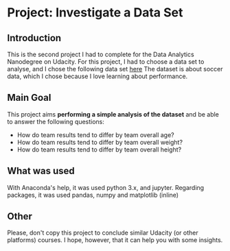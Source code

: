 # Project: Investigate a Data Set

## Introduction

This is the second project I had to complete for the Data Analytics Nanodegree on Udacity.
For this project, I had to choose a data set to analyse, and I chose the following data set [here](https://www.kaggle.com/datasets/hugomathien/soccer)
The dataset is about soccer data, which I chose because I love learning about performance.

## Main Goal

This project aims **performing a simple analysis of the dataset** and be able to answer the following questions:

- How do team results tend to differ by team overall age?
- How do team results tend to differ by team overall weight?
- How do team results tend to differ by team overall height?

## What was used

With Anaconda's help, it was used python 3.x, and jupyter.
Regarding packages, it was used pandas, numpy and matplotlib (inline)

## Other

Please, don't copy this project to conclude similar Udacity (or other platforms) courses. I hope, however, that it can help you with some insights.